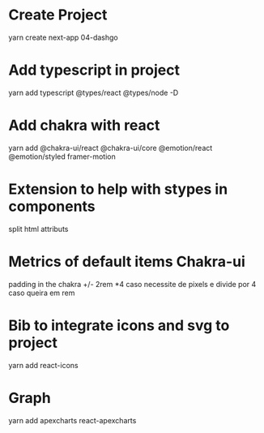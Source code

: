 # Create Project

yarn create next-app 04-dashgo

# Add typescript in project

yarn add typescript @types/react @types/node -D

# Add chakra with react

yarn add @chakra-ui/react @chakra-ui/core @emotion/react @emotion/styled framer-motion

# Extension to help with stypes in components

split html attributs

# Metrics of default items Chakra-ui

padding in the chakra +/- 2rem \*4 caso necessite de pixels e divide por 4 caso queira em rem

# Bib to integrate icons and svg to project

yarn add react-icons

# Graph

yarn add apexcharts react-apexcharts
